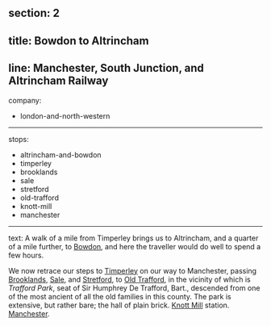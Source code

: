 section: 2
----
title: Bowdon to Altrincham
----
line: Manchester, South Junction, and Altrincham Railway
----
company:
- london-and-north-western
----
stops:
- altrincham-and-bowdon
- timperley
- brooklands
- sale
- stretford
- old-trafford
- knott-mill
- manchester
----
text: A walk of a mile from Timperley brings us to Altrincham, and a quarter of a mile further, to [Bowdon](/stations/altrincham-and-bowden), and here the traveller would do well to spend a few hours.

We now retrace our steps to [Timperley](/stations/timperley) on our way to Manchester, passing [Brooklands](/stations/brooklands), [Sale](/stations/sale), and [Stretford](/stations/stretford), to [Old Trafford](/stations/old-trafford), in the vicinity of which is *Trafford Park*, seat of Sir Humphrey De Trafford, Bart., descended from one of the most ancient of all the old families in this county. The park is extensive, but rather bare; the hall of plain brick. [Knott Mill](/stations/knott-mill) station. [Manchester](/stations/manchester).
